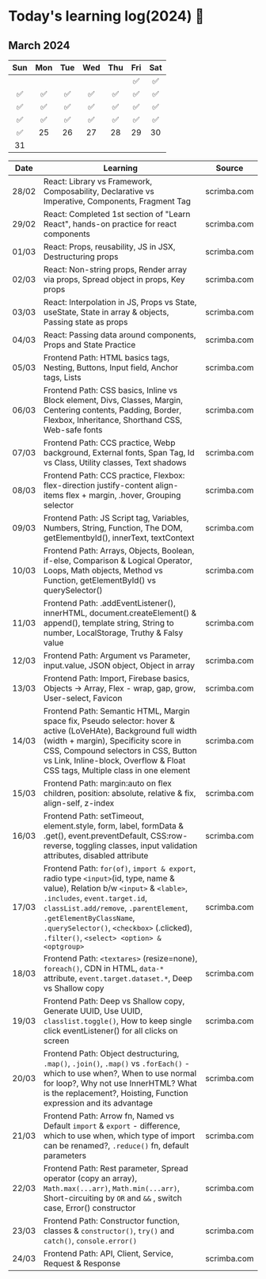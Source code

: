 # Today's learning log(2024) 📆

## March 2024
|	Sun	|	Mon	|	Tue	|	Wed	|	Thu	|	Fri	|	Sat	|
| :---: | :---: | :---: | :---: | :---: | :---: | :---: |
|		|		|		|		|		|	✅ | ✅ |
|	✅ | ✅ | ✅ | ✅ | ✅ | ✅ | ✅ |
|	✅ | ✅ | ✅ | ✅ | ✅ | ✅ | ✅ |
|	✅ | ✅ | ✅ | ✅ | ✅ | ✅ | ✅ |
|	✅ |	25	|	26	|	27	|	28	|	29	|	30	|
|	31	|		|		|		|		|		|		|


| Date | Learning | Source |
|------|----------|--------|
| 28/02 | React: Library vs Framework, Composability, Declarative vs Imperative, Components, Fragment Tag | scrimba.com |
| 29/02 | React: Completed 1st section of "Learn React", hands-on practice for react components | scrimba.com |
| 01/03 | React: Props, reusability, JS in JSX, Destructuring props | scrimba.com |
| 02/03 | React: Non-string props, Render array via props, Spread object in props, Key props | scrimba.com |
| 03/03 | React: Interpolation in JS, Props vs State, useState, State in array & objects, Passing state as props | scrimba.com |
| 04/03 | React: Passing data around components, Props and State Practice | scrimba.com |
| 05/03 | Frontend Path: HTML basics tags, Nesting, Buttons, Input field, Anchor tags, Lists | scrimba.com |
| 06/03 | Frontend Path: CSS basics, Inline vs Block element, Divs, Classes, Margin, Centering contents, Padding, Border, Flexbox, Inheritance, Shorthand CSS, Web-safe fonts | scrimba.com |
| 07/03 | Frontend Path: CCS practice, Webp background, External fonts, Span Tag, Id vs Class, Utility classes, Text shadows | scrimba.com |
| 08/03 | Frontend Path: CCS practice, Flexbox: flex-direction justify-content align-items flex + margin, .hover, Grouping selector | scrimba.com |
| 09/03 | Frontend Path: JS Script tag, Variables, Numbers, String, Function, The DOM, getElementbyId(), innerText, textContext | scrimba.com |
| 10/03 | Frontend Path: Arrays, Objects, Boolean, if-else, Comparison & Logical Operator, Loops, Math objects, Method vs Function, getElementById() vs querySelector() | scrimba.com |
| 11/03 | Frontend Path: .addEventListener(), innerHTML, document.createElement() & append(), template string, String to number, LocalStorage, Truthy & Falsy value | scrimba.com |
| 12/03 | Frontend Path: Argument vs Parameter, input.value, JSON object, Object in array | scrimba.com |
| 13/03 | Frontend Path: Import, Firebase basics, Objects -> Array, Flex - wrap, gap, grow, User-select, Favicon | scrimba.com |
| 14/03 | Frontend Path: Semantic HTML, Margin space fix, Pseudo selector: hover & active (LoVeHAte), Background full width (width + margin), Specificity score in CSS, Compound selectors in CSS, Button vs Link, Inline-block, Overflow & Float CSS tags, Multiple class in one element | scrimba.com |
| 15/03 | Frontend Path: margin:auto on flex children, position: absolute, relative & fix, align-self, z-index | scrimba.com |
| 16/03 | Frontend Path: setTimeout, element.style, form, label, formData & .get(), event.preventDefault, CSS:row-reverse, toggling classes, input validation attributes, disabled attribute | scrimba.com |
| 17/03 | Frontend Path: `for(of)`, `import & export`, radio type `<input>`(id, type, name & value), Relation b/w `<input>` & `<lable>`, `.includes`, `event.target.id`, `classList.add/remove`, `.parentElement`, `.getElementByClassName`, `.querySelector()`, `<checkbox>` (.clicked), `.filter()`, `<select> <option> & <optgroup>` | scrimba.com |
| 18/03 | Frontend Path: `<textares>` (resize=none), `foreach()`, CDN in HTML, `data-*` attribute, `event.target.dataset.*`, Deep vs Shallow copy | scrimba.com |
| 19/03 | Frontend Path: Deep vs Shallow copy, Generate UUID, Use UUID, `classlist.toggle()`, How to keep single click eventListener() for all clicks on screen | scrimba.com |
| 20/03 | Frontend Path: Object destructuring, `.map()`, `.join()`, `.map()` vs `.forEach()` - which to use when?, When to use normal for loop?, Why not use InnerHTML? What is the replacement?, Hoisting, Function expression and its advantage | scrimba.com |
| 21/03 | Frontend Path: Arrow fn, Named vs Default `import` & `export` - difference, which to use when, which type of import can be renamed?, `.reduce()` fn, default parameters | scrimba.com |
| 22/03 | Frontend Path: Rest parameter, Spread operator (copy an array), `Math.max(...arr)`, `Math.min(...arr)`, Short-circuiting by `OR` and `&&` , switch case, Error() constructor | scrimba.com |
| 23/03 | Frontend Path: Constructor function, classes & `constructor()`, `try()` and `catch()`, `console.error()` | scrimba.com |
| 24/03 | Frontend Path: API, Client, Service, Request & Response | scrimba.com |
